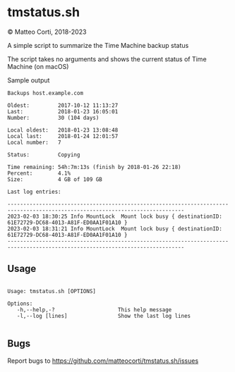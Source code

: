 
# tmstatus.sh

&copy; Matteo Corti, 2018-2023

A simple script to summarize the Time Machine backup status

The script takes no arguments and shows the current status of Time Machine (on macOS)

Sample output

```text
Backups host.example.com

Oldest:         2017-10-12 11:13:27
Last:           2018-01-23 16:05:01
Number:         30 (104 days)

Local oldest:   2018-01-23 13:08:48
Local last:     2018-01-24 12:01:57
Local number:   7

Status:         Copying

Time remaining: 54h:7m:13s (finish by 2018-01-26 22:18)
Percent:        4.1%
Size:           4 GB of 109 GB

Last log entries:

------------------------------------------------------------------------------------------------------------------------------
2023-02-03 18:30:25 Info MountLock  Mount lock busy { destinationID: 61E72729-DC68-4013-A81F-ED0AA1F01A10 }
2023-02-03 18:31:21 Info MountLock  Mount lock busy { destinationID: 61E72729-DC68-4013-A81F-ED0AA1F01A10 }
------------------------------------------------------------------------------------------------------------------------------
```

## Usage

```text

Usage: tmstatus.sh [OPTIONS]

Options:
   -h,--help,-?                    This help message
   -l,--log [lines]                Show the last log lines


```

## Bugs

Report bugs to https://github.com/matteocorti/tmstatus.sh/issues
